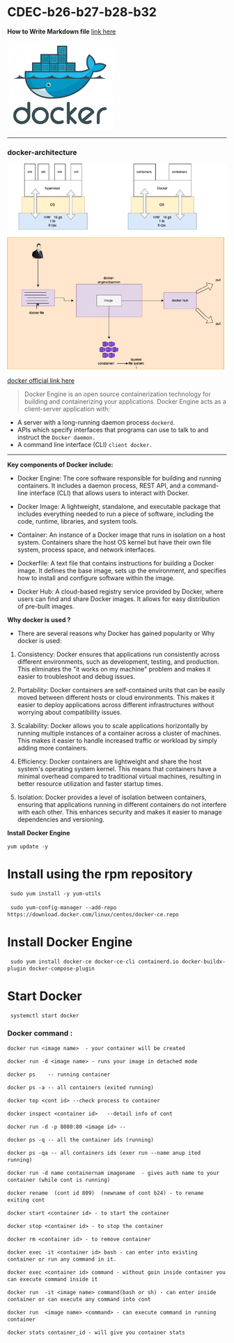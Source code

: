 # CDEC-b26-b27-b28-b32

**How to Write Markdown file**
[link here](https://github.com/DavidAnson/markdownlint/blob/v0.33.0/doc/md023.md)

![docker](/download.png)

---
### docker-architecture 
![docker](/docker-architecture%20.jpg)


 [docker official link here](https://docs.docker.com/)

 > Docker Engine is an open source containerization technology for building and containerizing your applications. Docker Engine acts as a client-server application with:

- A server with a long-running daemon process ```dockerd```.
- APIs which specify interfaces that programs can use to talk to and instruct the ```Docker daemon.```
- A command line interface (CLI) ```client docker.```

 ---
**Key components of Docker include:**

- Docker Engine: The core software responsible for building and running containers. It includes a daemon process, REST API, and a command-line interface (CLI) that allows users to interact with Docker.

- Docker Image: A lightweight, standalone, and executable package that includes everything needed to run a piece of software, including the code, runtime, libraries, and system tools.

- Container: An instance of a Docker image that runs in isolation on a host system. Containers share the host OS kernel but have their own file system, process space, and network interfaces.

- Dockerfile: A text file that contains instructions for building a Docker image. It defines the base image, sets up the environment, and specifies how to install and configure software within the image.

- Docker Hub: A cloud-based registry service provided by Docker, where users can find and share Docker images. It allows for easy distribution of pre-built images.

**Why docker is used ?**

- There are several reasons why Docker has gained popularity or Why docker is used:

1. Consistency: Docker ensures that applications run consistently across different environments, such as development, testing, and production. This eliminates the "it works on my machine" problem and makes it easier to troubleshoot and debug issues.

2. Portability: Docker containers are self-contained units that can be easily moved between different hosts or cloud environments. This makes it easier to deploy applications across different infrastructures without worrying about compatibility issues.

3. Scalability: Docker allows you to scale applications horizontally by running multiple instances of a container across a cluster of machines. This makes it easier to handle increased traffic or workload by simply adding more containers.

4. Efficiency: Docker containers are lightweight and share the host system's operating system kernel. This means that containers have a minimal overhead compared to traditional virtual machines, resulting in better resource utilization and faster startup times.

5. Isolation: Docker provides a level of isolation between containers, ensuring that applications running in different containers do not interfere with each other. This enhances security and makes it easier to manage dependencies and versioning.

 **Install Docker Engine** 

```
yum update -y
```
# Install using the rpm repository

```
 sudo yum install -y yum-utils

 sudo yum-config-manager --add-repo https://download.docker.com/linux/centos/docker-ce.repo
 ```


 # Install Docker Engine
```
 sudo yum install docker-ce docker-ce-cli containerd.io docker-buildx-plugin docker-compose-plugin
```
# Start Docker
```
 systemctl start docker
 ```
### Docker command : 

```
docker run <image name>  - your container will be created 
```
```
docker run -d <image name> - runs your image in detached mode
```

```
docker ps    -- running container
```

```
docker ps -a -- all containers (exited running)
```
```
docker top <cont id> --check process to container 
```

```
docker inspect <container id>   --detail info of cont
```
```
docker run -d -p 8080:80 <image id> --
```


```
docker ps -q -- all the container ids (running)
```
```
docker ps -qa -- all containers ids (exer run --name anup ited running)
```
```
docker run -d name containernam imagename  - gives auth name to your container (while cont is running)
```
```
docker rename  (cont id 809)  (newname of cont b24) - to rename exiting cont
```
```
docker start <container id> - to start the container
```
```
docker stop <container id> - to stop the container
```
```
docker rm <container id> - to remove container
```
```
docker exec -it <container id> bash - can enter into existing 
container or run any command in it.
```
```
docker exec <container id> command - without goin inside container you can execute command inside it
```
```
docker run  -it <image name> command(bash or sh) - can enter inside container or can execute any command into cont
```
```
docker run  <image name> <command> - can execute command in running container
```
```
docker stats container_id - will give you container stats
```

